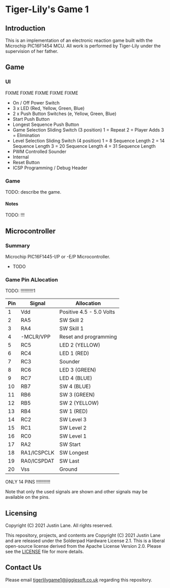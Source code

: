 # Tiger-Lily's Game 1

## Introduction

This is an implementation of an electronic reaction game built with the Microchip PIC16F1454 MCU.
All work is performed by Tiger-Lily under the supervision of her father.


## Game

### UI

FIXME
FIXME
FIXME
FIXME
FIXME

 * On / Off Power Switch
 * 3 x LED (Red, Yellow, Green, Blue)
 * 2 x Push Button Switches (e, Yellow, Green, Blue)
 * Start Push Button
 * Longest Sequence Push Button
 * Game Selection Sliding Switch (3 position)
  1 = Repeat
  2 = Player Adds
  3 = Elimination
 * Level Selection Sliding Switch (4 position)
  1 = 8 Sequence Length
  2 = 14 Sequence Length
  3 = 20 Sequence Length
  4 = 31 Sequence Length
 * PWM Controlled Sounder
 * Internal
  * Reset Button
  * ICSP Programming / Debug Header

### Game

TODO: describe the game.


#### Notes

TODO: !!!


## Microcontroller

### Summary

Microchip PIC16F1445-I/P or -E/P Microcontroller.
 * TODO


### Game Pin ALlocation

TODO: !!!!!!!!!!1

| Pin | Signal      | Allocation               |
| --- | ----------- | ------------------------ |
|   1 | Vdd         | Positive 4.5 - 5.0 Volts |
|   2 | RA5         | SW Skill 2               |
|   3 | RA4         | SW Skill 1               |
|   4 | -MCLR/VPP   | Reset and programming    |
|   5 | RC5         | LED 2 (YELLOW)           |
|   6 | RC4         | LED 1 (RED)              |
|   7 | RC3         | Sounder                  |
|   8 | RC6         | LED 3 (GREEN)            |
|   9 | RC7         | LED 4 (BLUE)             |
|  10 | RB7         | SW 4 (BLUE)              |
|  11 | RB6         | SW 3 (GREEN)             |
|  12 | RB5         | SW 2 (YELLOW)            |
|  13 | RB4         | SW 1  (RED)              |
|  14 | RC2         | SW Level 3               |
|  15 | RC1         | SW Level 2               |
|  16 | RC0         | SW Level 1               |
|  17 | RA2         | SW Start                 |
|  18 | RA1/ICSPCLK | SW Longest               |
|  19 | RA0/ICSPDAT | SW Last                  |
|  20 | Vss         | Ground                   |

ONLY 14 PINS !!!!!!!!!!!

Note that only the used signals are shown and other signals may be available on the pins.


## Licensing

Copyright (C) 2021 Justin Lane.
All rights reserved.

This repository, projects, and contents are Copyright (C) 2021 Justin Lane and are released under the Solderpad Hardware License 2.1.
This is a liberal open-source license derived from the Apache License Version 2.0.
Please see the [LICENSE](LICENSE) file for more details.


## Contact Us

Please email tigerlilygame1@jigglesoft.co.uk regarding this repository.

